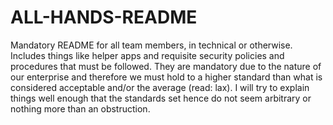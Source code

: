 # ALL-HANDS-README
Mandatory README for all team members, in technical or otherwise. Includes things like helper apps and requisite security policies and procedures that must be followed. They are mandatory due to the nature of our enterprise and therefore we must hold to a higher standard than what is considered acceptable and/or the average (read: lax). I will try to explain things well enough that the standards set hence do not seem arbitrary or nothing more than an obstruction.
